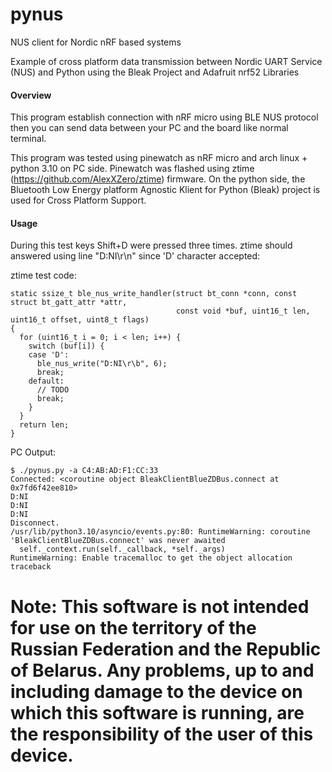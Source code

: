 # pynus
NUS client for Nordic nRF based systems

Example of cross platform data transmission between Nordic UART Service (NUS) and Python using the Bleak Project and Adafruit nrf52 Libraries

#### Overview

This program establish connection with nRF micro using BLE NUS protocol then you can send data between your PC and the board like normal terminal.

This program was tested using pinewatch as nRF micro and arch linux + python 3.10 on PC side.
Pinewatch was flashed using ztime (https://github.com/AlexXZero/ztime) firmware. On the python side, the Bluetooth Low Energy platform Agnostic Klient for Python (Bleak) project is used for Cross Platform Support.

#### Usage

During this test keys Shift+D were pressed three times. ztime should answered using line "D:NI\r\n" since 'D' character accepted:

ztime test code:
```
static ssize_t ble_nus_write_handler(struct bt_conn *conn, const struct bt_gatt_attr *attr,
                                     const void *buf, uint16_t len, uint16_t offset, uint8_t flags)
{
  for (uint16_t i = 0; i < len; i++) {
    switch (buf[i]) {
    case 'D':
      ble_nus_write("D:NI\r\b", 6);
      break;
    default:
      // TODO
      break;
    }
  }
  return len;
}
```

PC Output:
```
$ ./pynus.py -a C4:AB:AD:F1:CC:33
Connected: <coroutine object BleakClientBlueZDBus.connect at 0x7fd6f42ee810>
D:NI
D:NI
D:NI
Disconnect.
/usr/lib/python3.10/asyncio/events.py:80: RuntimeWarning: coroutine 'BleakClientBlueZDBus.connect' was never awaited
  self._context.run(self._callback, *self._args)
RuntimeWarning: Enable tracemalloc to get the object allocation traceback
```

# Note: This software is not intended for use on the territory of the Russian Federation and the Republic of Belarus. Any problems, up to and including damage to the device on which this software is running, are the responsibility of the user of this device.
